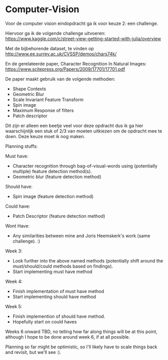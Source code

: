 # Computer-Vision

Voor de computer vision eindopdracht ga ik voor keuze 2: een challenge.

Hiervoor ga ik de volgende challenge uitvoeren: https://www.kaggle.com/c/street-view-getting-started-with-julia/overview

Met de bijbehorende dataset, te vinden op http://www.ee.surrey.ac.uk/CVSSP/demos/chars74k/

En de gerelateerde paper, Character Recognition In Natural Images: https://www.scitepress.org/Papers/2009/17701/17701.pdf

De paper maakt gebruik van de volgende methoden:
- Shape Contexts
- Geometric Blur
- Scale Invariant Feature Transform
- Spin image
- Maximum Response of filters
- Patch descriptor

Dit zijn er alleen een beetje veel voor deze opdracht dus ik ga hier waarschijnlijk een stuk of 2/3 van moeten uitkiezen om de opdracht mee te doen. Deze keuze moet ik nog maken.


Planning stuffs:

Must have:
- Character recognition through bag-of-visual-words using (potentially multiple) feature detection method(s).
- Geometric blur (feature detection method)

Should have:
- Spin image (feature detection method)

Could have:
- Patch Descriptor (feature detection method)

Wont Have:
- Any similarities between mine and Joris Heemskerk's work (same challenge). :)

Week 3:
- Look further into the above named methods (potentially shift around the must/should/could methods based on findings).
- Start implementing must have method

Week 4:
- Finish implementation of must have method
- Start implementing should have method

Week 5:
- Finish implemention of should have method.
- Hopefully start on could haves

Weeks 6 onward TBD, no telling how far along things will be at this point, although I hope to be done around week 6, if at all possible.

Planning so far might be optimistic, so I'll likely have to scale things back and revisit, but we'll see :).

